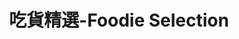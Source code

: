 ---
title: "吃貨精選-Foodie Selection"
description: "探索全台美食競賽，發現在地美味，品嚐競技精神"
keywords:
  - 美食競賽
  - 台灣美食
  - 美食精選
datePublished: "2025-06-30"
dateModified: "2025-07-01"
city: "所有城市"
district: "所有行政區"
award: "500盤"
year: "2024"
page: 22
count: 310

restaurants:
  - name: "養心茶樓 蔬食飲茶"
    address: "台北市中山區松江路128號"
    phone: "0225428828"
    geo: "25.052787959631914, 121.532792777908"
    google_map: "https://maps.app.goo.gl/sS2XTsmHyJmovFYS6"
    footinder: "https://footinder.com.tw/%E5%8F%B0%E5%8C%97%E5%B8%82%E4%B8%AD%E5%B1%B1%E5%8D%80/31832/"
    official: "https://www.ysvege.com/"
    award:
    - name: "500盤"
      year: "2024"
  - name: "味处初梅(初梅)"
    address: "台北市中山區松江路362巷57號"
    phone: ""
    geo: "25.062021607433522, 121.53117554321011"
    google_map: "https://maps.app.goo.gl/nJpy35RZpYv7Fm2PA"
    footinder: "https://footinder.com.tw/%e5%8f%b0%e5%8c%97%e5%b8%82%e4%b8%ad%e5%b1%b1%e5%8d%80/362173/"
    official: "https://www.facebook.com/profile.php?id=100063701006201"
    award:
    - name: "500盤"
      year: "2024"
  - name: "萬客什鍋"
    address: "台北市松山區八德路四段217號"
    phone: "0227485133"
    geo: "25.049050192629483, 121.56428903287014"
    google_map: "https://maps.app.goo.gl/493rsYuS2B6ywguB8"
    footinder: "https://footinder.com.tw/%E5%8F%B0%E5%8C%97%E5%B8%82%E6%9D%BE%E5%B1%B1%E5%8D%80/76083/"
    official: "https://www.wankeshabu.com/"
    award:
    - name: "500盤"
      year: "2024"
  - name: "吳留手串燒居酒屋"
    address: "台北市中山區八德路二段312巷13號"
    phone: "0227761008"
    geo: "25.046761515645123, 121.54299162482125"
    google_map: "https://maps.app.goo.gl/WuN4qqhBQw9K5hX2A"
    footinder: "https://footinder.com.tw/%e5%8f%b0%e5%8c%97%e5%b8%82%e4%b8%ad%e5%b1%b1%e5%8d%80/32415/"
    official: "https://www.facebook.com/wuliushou1/"
    award:
    - name: "500盤"
      year: "2024"
  - name: "巫雲"
    address: "台北市中正區羅斯福路三段244巷9弄7號"
    phone: "0223693906"
    geo: "25.017488528733512, 121.5301114755152"
    google_map: "https://maps.app.goo.gl/k2GMed3M5cQ2YakJ6"
    footinder: "https://footinder.com.tw/%E5%8F%B0%E5%8C%97%E5%B8%82%E4%B8%AD%E6%AD%A3%E5%8D%80/31356/"
    official: "https://www.facebook.com/p/%E5%B7%AB%E9%9B%B2-100063797209875/"
    award:
    - name: "500盤"
      year: "2024"
  - name: "丸隆生魚行"
    address: "台北市大同區迪化街一段21號"
    phone: "0225565276"
    geo: "25.054821063443313, 121.51048663938555"
    google_map: "https://maps.app.goo.gl/QufstdKZ22jG2S2f8"
    footinder: "https://footinder.com.tw/%E5%8F%B0%E5%8C%97%E5%B8%82%E5%A4%A7%E5%90%8C%E5%8D%80/46579/"
    official: "https://www.facebook.com/profile.php?id=100063724282954"
    award:
    - name: "500盤"
      year: "2024"
  - name: "月夜岩 蟹懷石"
    address: "台北市中山區雙城街25巷9號1樓"
    phone: "0225859221"
    geo: "25.066281537588416, 121.52497056486794"
    google_map: "https://maps.app.goo.gl/TCfbegMbxJroGo39A"
    footinder: "https://footinder.com.tw/%e5%8f%b0%e5%8c%97%e5%b8%82%e4%b8%ad%e5%b1%b1%e5%8d%80/46905/"
    official: "https://tsukiyoiwa.com/"
    award:
    - name: "500盤"
      year: "2024"
  - name: "鮨安"
    address: "新竹縣竹北市嘉豐南路一段62號"
    phone: "0919110613"
    geo: "24.81105080518, 121.03408765039525"
    google_map: "https://maps.app.goo.gl/LpRGLAPYyLjn7H4P9"
    footinder: "https://footinder.com.tw/%e6%96%b0%e7%ab%b9%e7%b8%a3%e7%ab%b9%e5%8c%97%e5%b8%82/362175/"
    official: "https://www.facebook.com/profile.php?id=100072667800756"
    award:
    - name: "500盤"
      year: "2024"
  - name: "圍爐酸菜白肉鍋"
    address: "台北市大安區仁愛路四段345巷4弄36號"
    phone: "0227313439"
    geo: "25.038910754761208, 121.55166428516513"
    google_map: "https://maps.app.goo.gl/ffMmmFf3H9qLu88u5"
    footinder: "https://footinder.com.tw/%E5%8F%B0%E5%8C%97%E5%B8%82%E5%A4%A7%E5%AE%89%E5%8D%80/33199/"
    official: "http://www.weiluhotpot.com.tw/"
    award:
    - name: "500盤"
      year: "2024"
---
